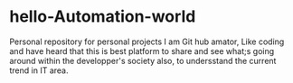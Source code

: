 # hello-Automation-world
Personal repository for personal projects
I am Git hub amator, Like coding and have heard that this is best platform to share and see what;s going around within the developper's society also, to undersstand the current trend in IT area. 
